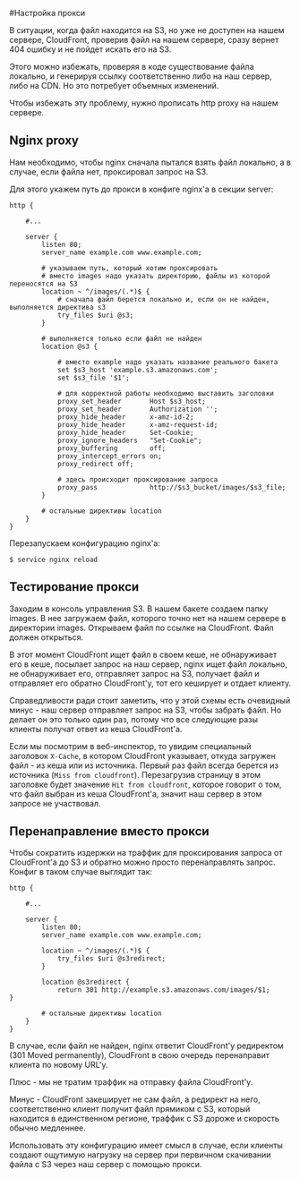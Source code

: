 #Настройка прокси

В ситуации, когда файл находится на S3, но уже не доступен на нашем сервере, CloudFront, проверив файл на нашем сервере, сразу вернет 404 ошибку и не пойдет искать его на S3.

Этого можно избежать, проверяя в коде существование файла локально, и генерируя ссылку соответственно либо на наш сервер, либо на CDN. Но это потребует объемных изменений.

Чтобы избежать эту проблему, нужно прописать http proxy на нашем сервере.

## Nginx proxy

Нам необходимо, чтобы nginx сначала пытался взять файл локально, а в случае, если файла нет, проксировал запрос на S3.

Для этого укажем путь до прокси в конфиге nginx'а в секции server:

```
http {

	#...
	
	server {
		listen 80;
		server_name example.com www.example.com;
		
		# указываем путь, который хотим проксировать
		# вместо images надо указать директорию, файлы из которой переносятся на S3		
		location ~ ^/images/(.*)$ {
			# сначала файл берется локально и, если он не найден, выполняется директива s3
			try_files $uri @s3;
		}
		
		# выполняется только если файл не найден
		location @s3 {
		
			# вместо example надо указать название реального бакета
			set $s3_host 'example.s3.amazonaws.com';
			set $s3_file '$1';
			
			# для корректной работы необходимо выставить заголовки
			proxy_set_header       Host $s3_host;
			proxy_set_header       Authorization '';
			proxy_hide_header      x-amz-id-2;
			proxy_hide_header      x-amz-request-id;
			proxy_hide_header      Set-Cookie;
			proxy_ignore_headers   "Set-Cookie";
			proxy_buffering        off;
			proxy_intercept_errors on;
			proxy_redirect off;
			
			# здесь происходит проксирование запроса
			proxy_pass             http://$s3_bucket/images/$s3_file;
		}
		
		# остальные директивы location
	}
}
```

Перезапускаем конфигурацию nginx'а:

```
$ service nginx reload
```

## Тестирование прокси

Заходим в консоль управления S3. В нашем бакете создаем папку images. В нее загружаем файл, которого точно нет на нашем сервере в директории images. Открываем файл по ссылке на CloudFront. Файл должен открыться.

В этот момент CloudFront ищет файл в своем кеше, не обнаруживает его в кеше, посылает запрос на наш сервер, nginx ищет файл локально, не обнаруживает его, отправляет запрос на S3, получает файл и отправляет его обратно CloudFront'у, тот его кеширует и отдает клиенту.

Справедливости ради стоит заметить, что у этой схемы есть очевидный минус - наш сервер отправляет запрос на S3, чтобы забрать файл. Но делает он это только один раз, потому что все следующие разы клиенты получат ответ из кеша CloudFront'а.

Если мы посмотрим в веб-инспектор, то увидим специальный заголовок `X-Cache`, в котором CloudFront указывает, откуда загружен файл - из кеша или из источника. Первый раз файл всегда берется из источника (`Miss from cloudfront`). Перезагрузив страницу в этом заголовке будет значение `Hit from cloudfront`, которое говорит о том, что файл выбран из кеша CloudFront'а, значит наш сервер в этом запросе не участвовал.

## Перенаправление вместо прокси

Чтобы сократить издержки на траффик для проксирования запроса от CloudFront'а до S3 и обратно можно просто перенаправлять запрос. Конфиг в таком случае выглядит так:

```
http {

	#...
	
	server {
		listen 80;
		server_name example.com www.example.com;
		
		location ~ ^/images/(.*)$ {
			try_files $uri @s3redirect;
		}
		
		location @s3redirect {
			return 301 http://example.s3.amazonaws.com/images/$1;		}
		
		# остальные директивы location
	}
}
```

В случае, если файл не найден, nginx ответит CloudFront'у редиректом (301 Moved permanently), CloudFront в свою очередь перенаправит клиента по новому URL'у.

Плюс - мы не тратим траффик на отправку файла CloudFront'у.

Минус - CloudFront закеширует не сам файл, а редирект на него, соответственно клиент получит файл прямиком с S3, который находится в единственном регионе, траффик с S3 дороже и скорость обычно медленнее.

Использовать эту конфигурацию имеет смысл в случае, если клиенты создают ощутимую нагрузку на сервер при первичном скачивании файла с S3 через наш сервер с помощью прокси.